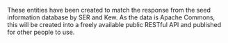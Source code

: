 These entities have been created to match the response from the seed information database by SER and Kew.
As the data is Apache Commons, this will be created into a freely available public RESTful API and published
for other people to use.